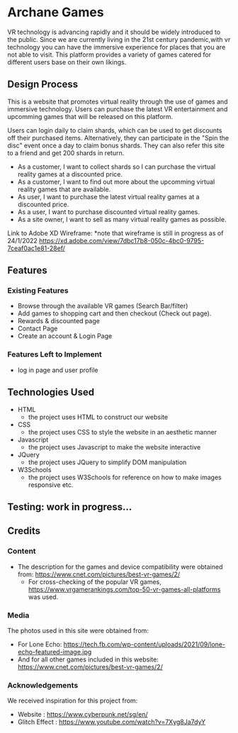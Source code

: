 #  Archane Games
VR technology is advancing rapidly and it should be widely introduced to the public. Since we are currently living in the 21st century pandemic,with vr technology you can have the immersive experience for places that you are not able to visit. This platform provides a variety of games catered for different users base on their own likings. 

## Design Process
This is a website that promotes virtual reality through the use of games and immersive technology. Users can purchase the latest VR entertainment and upcomming games that will be released on this platform.

Users can login daily to claim shards, which can be used to get discounts off their purchased items. 
Alternatively, they can participate in the "Spin the disc" event once a day to claim bonus shards. They can also refer this site to a friend and get 200 shards in return.

* As a customer, I want to collect shards so I can purchase the virtual reality games at a discounted price.
* As a customer, I want to find out more about the upcomming virtual reality games that are available.
* As user, I want to purchase the latest virtual reality games at a discounted price.
* As a user, I want to purchase discounted virtual reality games.
* As a site owner, I want to sell as many virtual reality games as possible.  

Link to Adobe XD Wireframe:
*note that wireframe is still in progress as of 24/1/2022
https://xd.adobe.com/view/7dbc17b8-050c-4bc0-9795-7ceaf0ac1e81-28ef/



## Features
### Existing Features
- Browse through the available VR games (Search Bar/filter)
- Add games to shopping cart and then checkout (Check out page). 
- Rewards & discounted page 
- Contact Page 
- Create an account & Login Page
### Features Left to Implement
- log in page and user profile

## Technologies Used
* HTML
  * the project uses HTML to construct our website
* CSS
  * the project uses CSS to style the website in an aesthetic manner
* Javascript
  * the project uses Javascript to make the website interactive
* JQuery
  * the project uses JQuery to simplify DOM manipulation
* W3Schools
  * the project uses W3Schools for reference on how to make images responsive etc.
 
## Testing: work in progress...

## Credits
### Content
* The description for the games and device compatibility were obtained from: https://www.cnet.com/pictures/best-vr-games/2/
  * For cross-checking of the popular VR games, https://www.vrgamerankings.com/top-50-vr-games-all-platforms was used.
### Media
The photos used in this site were obtained from:
* For Lone Echo: https://tech.fb.com/wp-content/uploads/2021/09/lone-echo-featured-image.jpg
* And for all other games included in this website: https://www.cnet.com/pictures/best-vr-games/2/  

### Acknowledgements
We received inspiration for this project from:
* Website : https://www.cyberpunk.net/sg/en/
* Glitch Effect : https://www.youtube.com/watch?v=7Xyg8Ja7dyY
